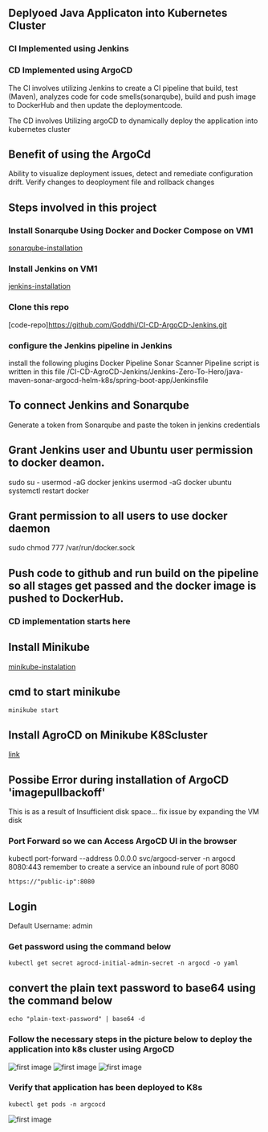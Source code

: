 ## Deplyoed Java Applicaton into Kubernetes Cluster


### CI Implemented using Jenkins
### CD Implemented using ArgoCD

The CI involves utilizing Jenkins to create a CI pipeline that build, test (Maven), analyzes code for code smells(sonarqube), build and push image to DockerHub and then update the deploymentcode.

The CD involves Utilizing argoCD to dynamically deploy the application into kubernetes cluster

## Benefit of using the ArgoCd 
Ability to visualize deployment issues, detect and remediate configuration drift.
Verify changes to deoployment file and rollback changes

## Steps involved in this project 

### Install Sonarqube Using Docker and Docker Compose on VM1
[sonarqube-installation](https://blog.devops.dev/install-sonarqube-server-on-ubuntu-using-docker-compose-f7b168492649)

### Install Jenkins on VM1
[jenkins-installation](https://www.jenkins.io/doc/book/installing/)

### Clone this repo
[code-repo]https://github.com/Goddhi/CI-CD-ArgoCD-Jenkins.git

### configure the Jenkins pipeline in Jenkins

install the following plugins 
Docker Pipeline
Sonar Scanner
Pipeline script is written in this file /CI-CD-AgroCD-Jenkins/Jenkins-Zero-To-Hero/java-maven-sonar-argocd-helm-k8s/spring-boot-app/Jenkinsfile
## To connect Jenkins and Sonarqube
Generate a token from Sonarqube and paste the token in jenkins credentials 


## Grant Jenkins user and Ubuntu user permission to docker deamon.
sudo su - 
usermod -aG docker jenkins
usermod -aG docker ubuntu
systemctl restart docker


## Grant permission to  all users to use docker daemon
sudo chmod 777 /var/run/docker.sock


## Push code to github and run build on the pipeline so all stages get passed and the docker image is pushed to DockerHub.

### CD implementation starts here 

## Install Minikube 
[minikube-instalation](https://minikube.sigs.k8s.io/docs/start/)

## cmd to start minikube
`minikube start`

## Install AgroCD on Minikube K8Scluster
[link](https://medium.com/@nanditasahu031/getting-started-with-argocd-b5a02353e144)


## Possibe Error during installation of ArgoCD 'imagepullbackoff' 
This is as a result of Insufficient disk space...
fix issue by expanding the VM disk

### Port Forward so we can Access  ArgoCD UI in the browser
kubectl port-forward --address 0.0.0.0 svc/argocd-server -n argocd 8080:443
remember to create a service an inbound rule of port 8080

```https://"public-ip":8080```


## Login
Default Username: admin
### Get password using the command below
```kubectl get secret agrocd-initial-admin-secret -n argocd -o yaml```

## convert the plain text password to base64 using the command below
```echo "plain-text-password" | base64 -d```

### Follow the necessary steps in the picture below to deploy the application into k8s cluster using ArgoCD

![first image](image1.png)
![first image](/home/goddhi/Downloads/CI-CD-ArgoCD-Jenkins/image2.png)
![first image](/home/goddhi/Downloads/CI-CD-ArgoCD-Jenkins/image3.png)


### Verify that application has been deployed to K8s
`kubectl get pods -n argcocd`

![first image](/home/goddhi/Downloads/CI-CD-ArgoCD-Jenkins/image4.png)



